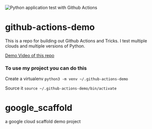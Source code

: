 ![Python application test with Github Actions](https://github.com/noahgift/github-actions-demo/workflows/Python%20application%20test%20with%20Github%20Actions/badge.svg)

# github-actions-demo
This is a repo for building out Github Actions and Tricks.  I test multiple clouds and multiple versions of Python.


[Demo Video of this repo](https://www.youtube.com/watch?v=4gbUYOgALik)

### To use my project you can do this

Create a virtualenv
```python3 -m venv ~/.github-actions-demo```

Source it
```source ~/.github-actions-demo/bin/activate```
# google_scaffold
a google cloud scaffold demo project
